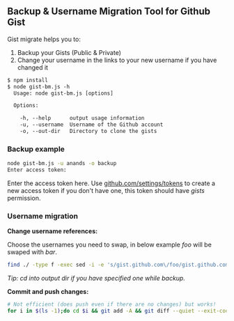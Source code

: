## Backup & Username Migration Tool for Github Gist

Gist migrate helps you to:

1. Backup your Gists (Public & Private)
2. Change your username in the links to your new username if you have changed it

```txt
$ npm install
$ node gist-bm.js -h
  Usage: node gist-bm.js [options]

  Options:

    -h, --help      output usage information
    -u, --username  Username of the Github account
    -o, --out-dir   Directory to clone the gists
```

### Backup example

```sh
node gist-bm.js -u anands -o backup
Enter access token: 
```

Enter the access token here. Use [github.com/settings/tokens](https://github.com/settings/tokens) to create a new access token if you don't have one, this token should have *gists* permission.

### Username migration

**Change username references:**

Choose the usernames you need to swap, in below example *foo* will be swaped with *bar*.


```sh
find ./ -type f -exec sed -i -e 's/gist.github.com\/foo/gist.github.com\/bar/g' {} \;
```

*Tip: cd into output dir if you have specified one while backup.*

**Commit and push changes:**

```sh
# Not efficient (does push even if there are no changes) but works!
for i in $(ls -1);do cd $i && git add -A && git diff --quiet --exit-code --cached || git commit -m "Username Migration" && git push origin master && cd ..;done
```